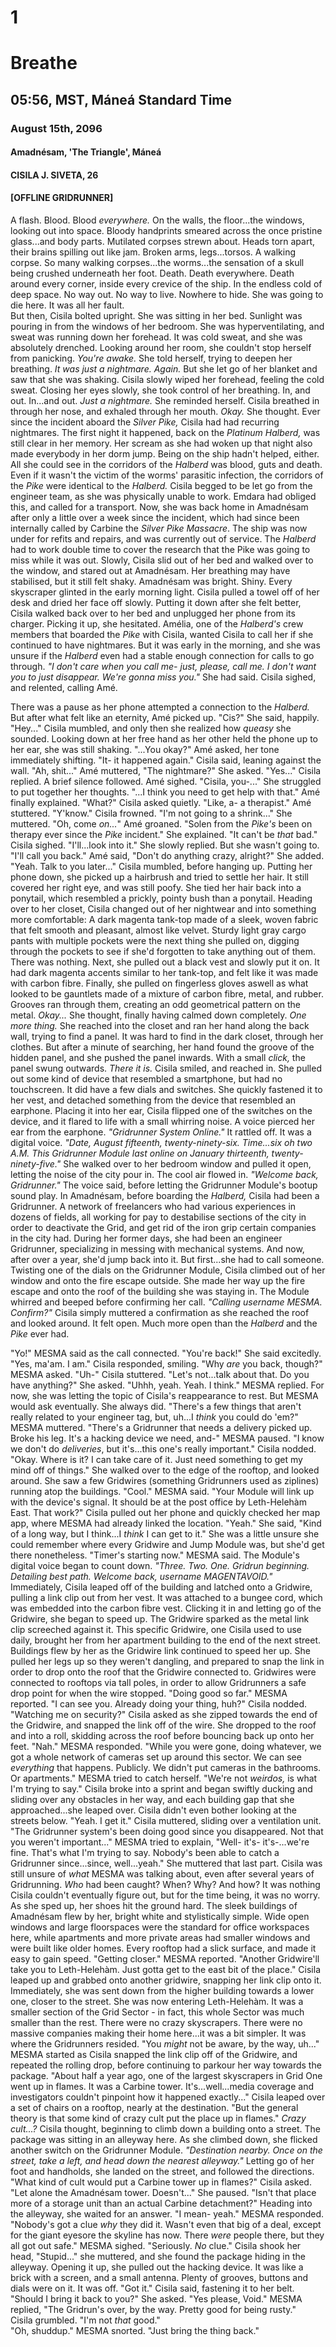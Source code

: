 # 1
# Breathe
## 05:56, MST, Máneá Standard Time
### August 15th, 2096
#### Amadnésam, 'The Triangle', Máneá
#### CISILA J. SIVETA, 26
#### [OFFLINE GRIDRUNNER]

A flash. Blood. Blood *everywhere.* On the walls, the floor...the windows, looking out into space. Bloody handprints smeared across the once pristine glass...and body parts. Mutilated corpses strewn about. Heads torn apart, their brains spilling out like jam. Broken arms, legs...torsos. A walking corpse. So many walking corpses...the worms...the sensation of a skull being crushed underneath her foot. Death. Death everywhere. Death around every corner, inside every crevice of the ship. In the endless cold of deep space. No way out. No way to live. Nowhere to hide. She was going to die here. It was all her fault. \
But then, Cisila bolted upright. She was sitting in her bed. Sunlight was pouring in from the windows of her bedroom. She was hyperventilating, and sweat was running down her forehead. It was cold sweat, and she was absolutely drenched. Looking around her room, she couldn't stop herself from panicking. *You're awake.* She told herself, trying to deepen her breathing. *It was just a nightmare. Again.* But she let go of her blanket and saw that she was shaking. Cisila slowly wiped her forehead, feeling the cold sweat. Closing her eyes slowly, she took control of her breathing. In, and out. In...and out. *Just a nightmare.* She reminded herself. Cisila breathed in through her nose, and exhaled through her mouth. *Okay.* She thought. Ever since the incident aboard the *Silver Pike,* Cisila had had recurring nightmares. The first night it happened, back on the *Platinum Halberd,* was still clear in her memory. Her scream as she had woken up that night also made everybody in her dorm jump. Being on the ship hadn't helped, either. All she could see in the corridors of the *Halberd* was blood, guts and death. Even if it wasn't the victim of the worms' parasitic infection, the corridors of the *Pike* were identical to the *Halberd.* Cisila begged to be let go from the engineer team, as she was physically unable to work. Emdara had obliged this, and called for a transport. Now, she was back home in Amadnésam after only a little over a week since the incident, which had since been internally called by Carbine the *Silver Pike Massacre*. The ship was now under for refits and repairs, and was currently out of service. The *Halberd* had to work double time to cover the research that the Pike was going to miss while it was out. Slowly, Cisila slid out of her bed and walked over to the window, and stared out at Amadnésam. Her breathing may have stabilised, but it still felt shaky. Amadnésam was bright. Shiny. Every skyscraper glinted in the early morning light. Cisila pulled a towel off of her desk and dried her face off slowly. Putting it down after she felt better, Cisila walked back over to her bed and unplugged her phone from its charger. Picking it up, she hesitated. Amélia, one of the *Halberd's* crew members that boarded the *Pike* with Cisila, wanted Cisila to call her if she continued to have nightmares. But it was early in the morning, and she was unsure if the *Halberd* even had a stable enough connection for calls to go through. *"I don't care when you call me- just, please, call me. I don't want you to just disappear. We're gonna miss you."* She had said. Cisila sighed, and relented, calling Amé.

There was a pause as her phone attempted a connection to the *Halberd.* But after what felt like an eternity, Amé picked up. "Cis?" She said, happily. "Hey..." Cisila mumbled, and only then she realized how *queasy* she sounded. Looking down at her free hand as her other held the phone up to her ear, she was still shaking. "...You okay?" Amé asked, her tone immediately shifting. "It- it happened again." Cisila said, leaning against the wall. "Ah, shit..." Amé muttered, "The nightmare?" She asked. "Yes..." Cisila replied. A brief silence followed. Amé sighed. "Cisila, you-..." She struggled to put together her thoughts. "...I think you need to get help with that." Amé finally explained. "What?" Cisila asked quietly. "Like, a- a therapist." Amé stuttered. "Y'know." Cisila frowned. "I'm not going to a shrink..." She muttered. "Oh, come *on...*" Amé groaned. "Solen from the *Pike's* been on therapy ever since the *Pike* incident." She explained. "It can't be *that* bad." \
Cisila sighed. "I'll...look into it." She slowly replied. But she wasn't going to. "I'll call you back." Amé said, "Don't do anything crazy, alright?" She added. "Yeah. Talk to you later..." Cisila mumbled, before hanging up. Putting her phone down, she picked up a hairbrush and tried to settle her hair. It still covered her right eye, and was still poofy. She tied her hair back into a ponytail, which resembled a prickly, pointy bush than a ponytail. Heading over to her closet, Cisila changed out of her nightwear and into something more comfortable: A dark magenta tank-top made of a sleek, woven fabric that felt smooth and pleasant, almost like velvet. Sturdy light gray cargo pants with multiple pockets were the next thing she pulled on, digging through the pockets to see if she'd forgotten to take anything out of them. There was nothing. Next, she pulled out a black vest and slowly put it on. It had dark magenta accents similar to her tank-top, and felt like it was made with carbon fibre. Finally, she pulled on fingerless gloves aswell as what looked to be gauntlets made of a mixture of carbon fibre, metal, and rubber. Grooves ran through them, creating an odd geometrical pattern on the metal. *Okay...* She thought, finally having calmed down completely. *One more thing.* She reached into the closet and ran her hand along the back wall, trying to find a panel. It was hard to find in the dark closet, through her clothes. But after a minute of searching, her hand found the groove of the hidden panel, and she pushed the panel inwards. With a small *click,* the panel swung outwards. *There it is.* Cisila smiled, and reached in. She pulled out some kind of device that resembled a smartphone, but had no touchscreen. It did have a few dials and switches. She quickly fastened it to her vest, and detached something from the device that resembled an earphone. Placing it into her ear, Cisila flipped one of the switches on the device, and it flared to life with a small whirring noise. A voice pierced her ear from the earphone. *"Gridrunner System Online."* It rattled off. It was a digital voice. *"Date, August fifteenth, twenty-ninety-six. Time...six oh two A.M. This Gridrunner Module last online on January thirteenth, twenty-ninety-five."* She walked over to her bedroom window and pulled it open, letting the noise of the city pour in. The cool air flowed in. *"Welcome back, Gridrunner."* The voice said, before letting the Gridrunner Module's bootup sound play. In Amadnésam, before boarding the *Halberd,* Cisila had been a Gridrunner. A network of freelancers who had various experiences in dozens of fields, all working for pay to destabilise sections of the city in order to deactivate the Grid, and get rid of the iron grip certain companies in the city had. During her former days, she had been an engineer Gridrunner, specializing in messing with mechanical systems. And now, after over a year, she'd jump back into it. But first...she had to call someone. Twisting one of the dials on the Gridrunner Module, Cisila climbed out of her window and onto the fire escape outside. She made her way up the fire escape and onto the roof of the building she was staying in. The Module whirred and beeped before confirming her call. *"Calling username MESMA. Confirm?"* Cisila simply muttered a confirmation as she reached the roof and looked around. It felt open. Much more open than the *Halberd* and the *Pike* ever had.

"Yo!" MESMA said as the call connected. "You're back!" She said excitedly. "Yes, ma'am. I am." Cisila responded, smiling. "Why *are* you back, though?" MESMA asked. "Uh-" Cisila stuttered. "Let's not...talk about that. Do you have anything?" She asked. "Uhhh, yeah. Yeah. I think." MESMA replied. For now, she was letting the topic of Cisila's reappearance to rest. But MESMA would ask eventually. She always did. "There's a few things that aren't really related to your engineer tag, but, uh...I *think* you could do 'em?" MESMA muttered. "There's a Gridrunner that needs a delivery picked up. Broke his leg. It's a hacking device we need, and-" MESMA paused. "I know we don't do *deliveries*, but it's...this one's really important." Cisila nodded. "Okay. Where is it? I can take care of it. Just need something to get my mind off of things." She walked over to the edge of the rooftop, and looked around. She saw a few Gridwires (something Gridrunners used as ziplines) running atop the buildings. "Cool." MESMA said. "Your Module will link up with the device's signal. It should be at the post office by Leth-Helehàm East. That work?" Cisila pulled out her phone and quickly checked her map app, where MESMA had already linked the location. "Yeah." She said, "Kind of a long way, but I think...I *think* I can get to it." She was a little unsure she could remember where every Gridwire and Jump Module was, but she'd get there nonetheless. "Timer's starting now." MESMA said. The Module's digital voice began to count down. *"Three. Two. One. Gridrun beginning. Detailing best path. Welcome back, username MAGENTAVOID."* \
Immediately, Cisila leaped off of the building and latched onto a Gridwire, pulling a link clip out from her vest. It was attached to a bungee cord, which was embedded into the carbon fibre vest. Clicking it in and letting go of the Gridwire, she began to speed up. The Gridwire sparked as the metal link clip screeched against it. This specific Gridwire, one Cisila used to use daily, brought her from her apartment building to the end of the next street. Buildings flew by her as the Gridwire link continued to speed her up. She pulled her legs up so they weren't dangling, and prepared to snap the link in order to drop onto the roof that the Gridwire connected to. Gridwires were connected to rooftops via tall poles, in order to allow Gridrunners a safe drop point for when the wire stopped. "Doing good so far." MESMA reported. "I can see you. Already doing your thing, huh?" Cisila nodded. "Watching me on security?" Cisila asked as she zipped towards the end of the Gridwire, and snapped the link off of the wire. She dropped to the roof and into a roll, skidding across the roof before bouncing back up onto her feet. "Nah." MESMA responded. "While you were gone, doing whatever, we got a whole network of cameras set up around this sector. We can see *everything* that happens. Publicly. We didn't put cameras in the bathrooms. Or apartments." MESMA tried to catch herself. "We're not *weirdos,* is what I'm trying to say." Cisila broke into a sprint and began swiftly ducking and sliding over any obstacles in her way, and each building gap that she approached...she leaped over. Cisila didn't even bother looking at the streets below. "Yeah. I get it." Cisila muttered, sliding over a ventilation unit. "The Gridrunner system's been doing good since you disappeared. Not that you weren't important..." MESMA tried to explain, "Well- it's- it's-...we're fine. That's what I'm trying to say. Nobody's been able to catch a Gridrunner since...since, well...yeah." She muttered that last part. Cisila was still unsure of *what* MESMA was talking about, even after several years of Gridrunning. *Who* had been caught? When? Why? And how? It was nothing Cisila couldn't eventually figure out, but for the time being, it was no worry. As she sped up, her shoes hit the ground hard. The sleek buildings of Amadnésam flew by her, bright white and stylistically simple. Wide open windows and large floorspaces were the standard for office workspaces here, while apartments and more private areas had smaller windows and were built like older homes. Every rooftop had a slick surface, and made it easy to gain speed. "Getting closer." MESMA reported. "Another Gridwire'll take you to Leth-Helehàm. Just gotta get to the east bit of the place." Cisila leaped up and grabbed onto another gridwire, snapping her link clip onto it. Immediately, she was sent down from the higher building towards a lower one, closer to the street. She was now entering Leth-Helehàm. It was a smaller section of the Grid Sector - in fact, this whole Sector was much smaller than the rest. There were no crazy skyscrapers. There were no massive companies making their home here...it was a bit simpler. It was where the Gridrunners resided. "You *might* not be aware, by the way, uh..." MESMA started as Cisila snapped the link clip off of the Gridwire, and repeated the rolling drop, before continuing to parkour her way towards the package. "About half a year ago, one of the largest skyscrapers in Grid One went up in flames. It was a Carbine tower. It's...well...media coverage and investigators couldn't pinpoint how it happened exactly..." Cisila leaped over a set of chairs on a rooftop, nearly at the destination. "But the general theory is that some kind of crazy cult put the place up in flames." *Crazy cult...?* Cisila thought, beginning to climb down a building onto a street. The package was sitting in an alleyway here. As she climbed down, she flicked another switch on the Gridrunner Module. *"Destination nearby. Once on the street, take a left, and head down the nearest alleyway."* Letting go of her foot and handholds, she landed on the street, and followed the directions. "What kind of cult would put a Carbine tower up in flames?" Cisila asked. "Let alone the Amadnésam tower. Doesn't..." She paused. "Isn't that place more of a storage unit than an actual Carbine detachment?" Heading into the alleyway, she waited for an answer. "I mean- yeah." MESMA responded. "Nobody's got a clue *why* they did it. Wasn't even that big of a deal, except for the giant eyesore the skyline has now. There *were* people there, but they all got out safe." MESMA sighed. "Seriously. *No* clue." Cisila shook her head, "Stupid..." she muttered, and she found the package hiding in the alleyway. Opening it up, she pulled out the hacking device. It was like a brick with a screen, and a small antenna. Plenty of grooves, buttons and dials were on it. It was off. "Got it." Cisila said, fastening it to her belt. "Should I bring it back to you?" She asked. "Yes please, Void." MESMA replied, "The Gridrun's over, by the way. Pretty good for being rusty." \
Cisila grumbled. "I'm not *that* good." \
"Oh, shuddup." MESMA snorted. "Just bring the thing back."
